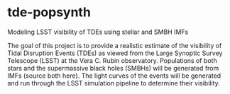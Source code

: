 # tde-popsynth
Modeling LSST visibility of TDEs using stellar and SMBH IMFs

The goal of this project is to provide a realistic estimate of the visibility of Tidal Disruption Events (TDEs) as viewed from the Large Synoptic Survey Telescope (LSST) at the Vera C. Rubin observatory. Populations of both stars and the supermassive black holes (SMBHs) will be generated from IMFs (source both here). The light curves of the events will be generated and run through the LSST simulation pipeline to determine their visibility.